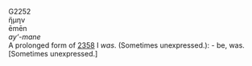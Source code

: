<body>
  <p>G2252<br>  ἤμην  <br> ēmēn  <br><i>ay‘-mane </i><br>A prolonged form of <a href="g2358.htm">2358</a>  I <i>was</i>. (Sometimes unexpressed.): - be, was. [Sometimes unexpressed.]<br></p>
 </body>